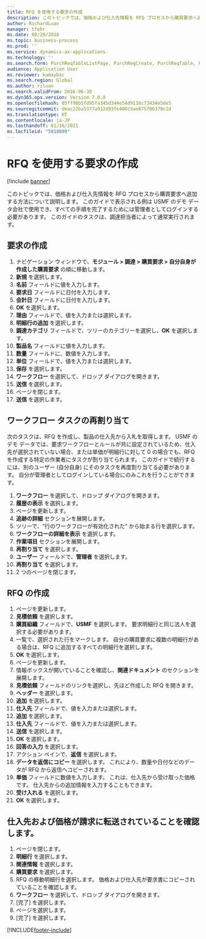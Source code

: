 ```yaml
---
title: RFQ を使用する要求の作成
description: このトピックでは、価格および仕入先情報を RFQ プロセスから購買要求へ追加する方法について説明します。
author: RichardLuan
manager: tfehr
ms.date: 08/29/2018
ms.topic: business-process
ms.prod: ''
ms.service: dynamics-ax-applications
ms.technology: ''
ms.search.form: PurchReqTableListPage, PurchReqCreate, PurchReqTable, PurchReqLineRelatedDocuments, EcoResCategorySingleLookup, PurchReqWorkflowDropDialog, WorkflowSubmitDialog, WorkflowStatus, WorkflowWorkItemActionDialog, WorkflowUserListLookup, PurchReqCopyRFQ, SysDataAreaSelectLookup, PurchRFQCaseTable, PurchRFQEditLines, PurchRFQReplyTable, UnitOfMeasureLookup
audience: Application User
ms.reviewer: kamaybac
ms.search.region: Global
ms.author: riluan
ms.search.validFrom: 2016-06-30
ms.dyn365.ops.version: Version 7.0.0
ms.openlocfilehash: 05ff98b5fd95fa345d344e54d9116c73434e5de5
ms.sourcegitcommit: deac22ba5377a912d93fe408c5ae875706378c2d
ms.translationtype: HT
ms.contentlocale: ja-JP
ms.lasthandoff: 01/16/2021
ms.locfileid: "5018899"
---
```

# <a name="create-a-requisition-that-uses-an-rfq"></a>RFQ を使用する要求の作成

[!include [banner](../../includes/banner.md)]

このトピックでは、価格および仕入先情報を RFQ プロセスから購買要求へ追加する方法について説明します。 このガイドで表示される例は USMF のデモ データ会社で使用でき、すべての手順を完了するためには管理者としてログインする必要があります。 このガイドのタスクは、調達担当者によって通常実行されます。


## <a name="create-a-requisition"></a>要求の作成
1. ナビゲーション ウィンドウで、**モジュール > 調達 > 購買要求 > 自分自身が作成した購買要求** の順に移動します。
2. **新規** を選択します。
3. **名前** フィールドに値を入力します。
4. **要求日** フィールドに日付を入力します。
5. **会計日** フィールドに日付を入力します。
6. **OK** を選択します。
7. **理由** フィールドで、値を入力または選択します。
8. **明細行の追加** を選択します。
9. **調達カテゴリ** フィールドで、ツリーのカテゴリーを選択し、**OK** を選択します。
10. **製品名** フィールドに値を入力します。
11. **数量** フィールドに、数値を入力します。
12. **単位** フィールドで、値を入力または選択します。
13. **保存** を選択します。
14. **ワークフロー** を選択して、ドロップ ダイアログを開きます。
15. **送信** を選択します。
16. ページを閉じます。
17. **送信** を選択します。

## <a name="reassign-a-workflow-task"></a>ワークフロー タスクの再割り当て
次のタスクは、RFQ を作成し、製品の仕入先から入札を取得します。 USMF のデモ データでは、要求ワークフローとルールが共に設定されているため、仕入先が選択されていない場合、または単価が明細行に対して 0 の場合でも、RFQ を作成する特定の作業者にタスクが割り当てられます。 このガイドで続行するには、別のユーザー (自分自身) にそのタスクを再度割り当てる必要があります。 自分が管理者としてログインしている場合にのみこれを行うことができます。  

1. **ワークフロー** を選択して、ドロップ ダイアログを開きます。
2. **履歴の表示** を選択します。
3. ページを更新します。
4. **追跡の詳細** セクションを展開します。
5. ツリーで、“行のワークフローが有効化された“ から始まる行を選択します。
6. **ワークフローの詳細を表示** を選択します。
7. **作業項目** セクションを展開します。
8. **再割り当て** を選択します。
9. **ユーザー** フィールドで、**管理者** を選択します。
10. **再割り当て** を選択します。
11. 2 つのページを閉じます。

## <a name="create-an-rfq"></a>RFQ の作成

1. ページを更新します。
2. **見積依頼** を選択します。
3. **購買組織** フィールドで、**USMF** を選択します。 要求明細行と同じ法人を選択する必要があります。  
4. 一覧で、選択された行をマークします。 自分の購買要求に複数の明細行がある場合は、RFQ に追加するすべての明細行を選択します。  
5. **OK** を選択します。
6. ページを更新します。
7. 情報ボックスが開いていることを確認し、**関連ドキュメント** のセクションを展開します。
8. **見積依頼** フィールドのリンクを選択し、先ほど作成した RFQ を開きます。
9. **ヘッダー** を選択します。
10. **追加** を選択します。
11. **仕入先** フィールドで、値を入力または選択します。
12. **追加** を選択します。
13. **仕入先** フィールドで、値を入力または選択します。
14. **送信** を選択します。
15. **OK** を選択します。
16. **回答の入力** を選択します。
17. アクション ペインで、**返信** を選択します。
18. **データを返信にコピー** を選択します。 これにより、数量や日付などのデータが RFQ から返信へコピーされます。  
19. **単価** フィールドに数値を入力します。 これは、仕入先から受け取った価格です。 仕入先からの追加情報を入力することもできます。  
20. **受け入れる** を選択します。
21. **OK** を選択します。

## <a name="verify-that-vendor-and-price-have-been-transferred-to-the-requisition"></a>仕入先および価格が請求に転送されていることを確認します。
1. ページを閉じます。
2. **明細行** を選択します。
3. **関連情報** を選択します。
4. **購買要求** を選択します。
5. RFQ の移動明細行を選択します。 価格および仕入先が要求書にコピーされていることを確認します。  
6. **ワークフロー** を選択して、ドロップ ダイアログを開きます。
7. [完了] を選択します。
8. ページを選択します。
9. [完了] を選択します。



[!INCLUDE[footer-include](../../../includes/footer-banner.md)]